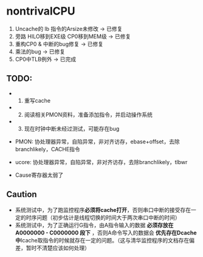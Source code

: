 # nontrivalCPU

 1. Uncache的 lb 指令的Arsize未修改      -> 已修复
 2. 旁路 HILO移到EXE级 CP0移到MEM级      -> 已修复
 3. 重构CP0 & 中断的bug修复              -> 已修复
 4. 乘法的bug                            -> 已修复
 5. CP0中TLB例外                         -> 已完成  

## TODO:

+  1. 重写cache

+  2. 阅读相关PMON资料，准备添加指令，并启动操作系统

+  3. 现在时钟中断未经过测试，可能存在bug

+  PMON: 协处理器异常，自陷异常，非对齐访存，ebase+offset，去除branchlikely，CACHE指令

+  ucore: 协处理器异常，自陷异常，非对齐访存，去除branchlikely，tlbwr

+  Cause寄存器太弱了
## Caution

+ 系统测试中，为了跑监控程序**必须将cache打开**，否则串口中断的接受存在一定的时序问题（初步估计是线程切换的时间大于两次串口中断的时间）
+ 系统测试中，为了正确运行G指令，由A指令输入的数据 **必须存放在A0000000 - C0000000 段下** ，否则A命令写入的数据会 **优先存在Dcache中**Icache取指令的时候就存在一定的问题。（这与清华监控程序的文档存在偏差，暂时不清楚应该如何处理）
